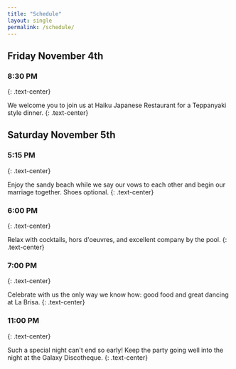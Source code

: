 ```yaml
---
title: "Schedule"
layout: single
permalink: /schedule/
---
```


## Friday November 4th

### 8:30 PM
{: .text-center}

We welcome you to join us at Haiku Japanese Restaurant for a Teppanyaki style
dinner.
{: .text-center}

## Saturday November 5th

### 5:15 PM
{: .text-center}

Enjoy the sandy beach while we say our vows to each other and begin our
marriage together. Shoes optional.
{: .text-center}

### 6:00 PM
{: .text-center}

Relax with cocktails, hors d'oeuvres, and excellent company by the pool.
{: .text-center}

### 7:00 PM
{: .text-center}

Celebrate with us the only way we know how: good food and great dancing at La
Brisa.
{: .text-center}

### 11:00 PM
{: .text-center}

Such a special night can't end so early! Keep the party going well into the
night at the Galaxy Discotheque.
{: .text-center}
